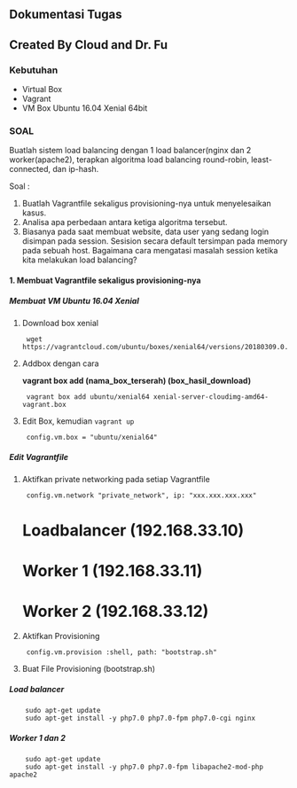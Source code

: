 ## Dokumentasi Tugas

## Created By Cloud and Dr. Fu

### Kebutuhan
- Virtual Box
- Vagrant
- VM Box Ubuntu 16.04 Xenial 64bit 

### SOAL

Buatlah sistem load balancing dengan 1 load balancer(nginx dan 2 worker(apache2), terapkan algoritma load balancing round-robin, least-connected, dan ip-hash.

Soal :

1. Buatlah Vagrantfile sekaligus provisioning-nya untuk menyelesaikan kasus.
2. Analisa apa perbedaan antara ketiga algoritma tersebut.
3. Biasanya pada saat membuat website, data user yang sedang login disimpan pada session. Sesision secara default tersimpan pada memory pada sebuah host. Bagaimana cara mengatasi masalah session ketika kita melakukan load balancing?


#### 1. Membuat Vagrantfile sekaligus provisioning-nya 

##### Membuat VM Ubuntu 16.04 Xenial
1. Download box xenial

	 	wget https://vagrantcloud.com/ubuntu/boxes/xenial64/versions/20180309.0.0/providers/virtualbox.box

2. Addbox dengan cara

	**vagrant box add (nama_box_terserah) (box_hasil_download)**

		vagrant box add ubuntu/xenial64 xenial-server-cloudimg-amd64-vagrant.box

3. Edit Box, kemudian `vagrant up`

		config.vm.box = "ubuntu/xenial64"

##### Edit Vagrantfile
1. Aktifkan private networking pada setiap Vagrantfile

		config.vm.network "private_network", ip: "xxx.xxx.xxx.xxx"

	# Loadbalancer 	(192.168.33.10)
	# Worker 1		(192.168.33.11)
	# Worker 2		(192.168.33.12)

2. Aktifkan Provisioning

		config.vm.provision :shell, path: "bootstrap.sh" 

3. Buat File Provisioning (bootstrap.sh)
	
##### Load balancer 
		sudo apt-get update
		sudo apt-get install -y php7.0 php7.0-fpm php7.0-cgi nginx

##### Worker 1 dan 2
		sudo apt-get update
		sudo apt-get install -y php7.0 php7.0-fpm libapache2-mod-php apache2

